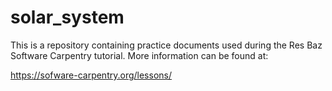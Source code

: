 # solar_system

This is a repository containing practice documents used during the Res Baz
Software Carpentry tutorial.  More information can be found at:

https://sofware-carpentry.org/lessons/
